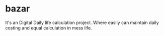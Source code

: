 # bazar
It's an Digital Daily life calculation project. Where easily can maintain daily costing and equal calculation in mess life.
